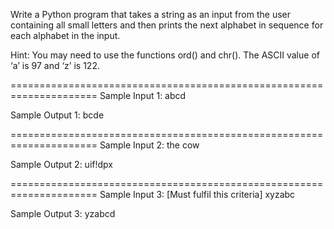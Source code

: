Write a Python program that takes a string as an input from the user containing all small letters and then prints the next alphabet in sequence for each alphabet in the input.

Hint: You may need to use the functions ord() and chr(). The ASCII value of ‘a’ is 97 and ‘z’ is 122.

=====================================================================
Sample Input 1:
abcd

Sample Output 1:
bcde

=====================================================================
Sample Input 2:
the cow

Sample Output 2:
uif!dpx

=====================================================================
Sample Input 3: [Must fulfil this criteria] xyzabc

Sample Output 3:
yzabcd
